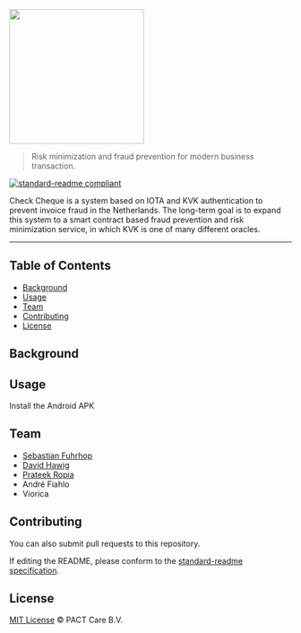<img src="https://pact.online/dist/img/checkcheque_w.png" width="240">

> Risk minimization and fraud prevention for modern business transaction. 

[![standard-readme compliant](https://img.shields.io/badge/readme%20style-standard-brightgreen.svg?style=flat-square)](https://github.com/RichardLitt/standard-readme)

Check Cheque is a system based on IOTA and KVK authentication to prevent invoice fraud in the Netherlands. The long-term goal is to expand this system to a smart contract based fraud prevention and risk minimization service, in which KVK is one of many different oracles.    

---

## Table of Contents

- [Background](#background)
- [Usage](#usage)
- [Team](#team)
- [Contributing](#contributing)
- [License](#license)

## Background



## Usage

Install the Android APK

## Team 

- [Sebastian Fuhrhop](https://github.com/Felandil)
- [David Hawig](https://github.com/Noc2)
- [Prateek Ropia](https://github.com/aaRopi)
- André Fiahlo 
- Viorica

## Contributing 

You can also submit pull requests to this repository.

If editing the README, please conform to the [standard-readme specification](https://github.com/RichardLitt/standard-readme).

## License
[MIT License](https://github.com/PACTCare/Chiota/blob/master/LICENSE) © PACT Care B.V.
